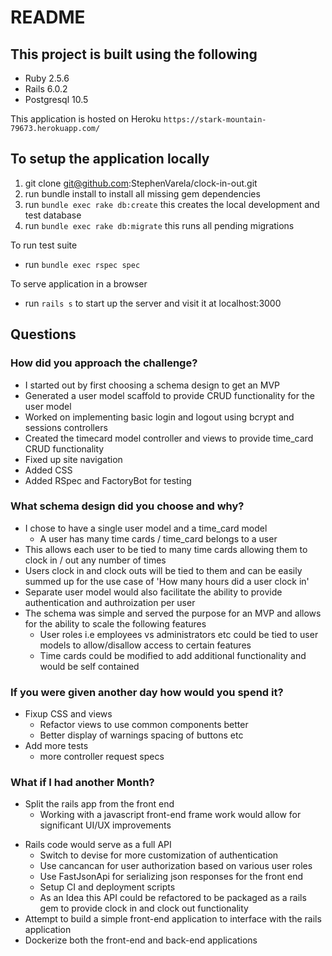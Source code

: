 # README

## This project is built using the following 
- Ruby 2.5.6
- Rails 6.0.2
- Postgresql 10.5

This application is hosted on Heroku
`https://stark-mountain-79673.herokuapp.com/`

## To setup the application locally 
1. git clone git@github.com:StephenVarela/clock-in-out.git
2. run bundle install to install all missing gem dependencies 
3. run `bundle exec rake db:create` this creates the local development and test database
4. run `bundle exec rake db:migrate` this runs all pending migrations 

To run test suite
- run `bundle exec rspec spec` 

To serve application in a browser
- run `rails s` to start up the server and visit it at localhost:3000

## Questions
### How did you approach the challenge?
- I started out by first choosing a schema design to get an MVP 
- Generated a user model scaffold to provide CRUD functionality for the user model
- Worked on implementing basic login and logout using bcrypt and sessions controllers
- Created the timecard model controller and views to provide time_card CRUD functionality
- Fixed up site navigation
- Added CSS 
- Added RSpec and FactoryBot for testing

### What schema design did you choose and why?
- I chose to have a single user model and a time_card model
  - A user has many time cards / time_card belongs to a user
- This allows each user to be tied to many time cards allowing them to clock in / out any number of times
- Users clock in and clock outs will be tied to them and can be easily summed up for the use case of 'How many hours did a user clock in'
- Separate user model would also facilitate the ability to provide authentication and authroization per user
- The schema was simple and served the purpose for an MVP and allows for the ability to scale the following features
  - User roles i.e employees vs administrators etc could be tied to user models to allow/disallow access to certain features
  - Time cards could be modified to add additional functionality and would be self contained

### If you were given another day how would you spend it?
- Fixup CSS and views
  - Refactor views to use common components better
  - Better display of warnings spacing of buttons etc
- Add more tests 
  - more controller request specs

### What if I had another Month?
- Split the rails app from the front end
  - Working with a javascript front-end frame work would allow for significant UI/UX improvements
* Rails code would serve as a full API 
  - Switch to devise for more customization of authentication
  - Use cancancan for user authorization based on various user roles
  - Use FastJsonApi for serializing json responses for the front end
  - Setup CI and deployment scripts
  - As an Idea this API could be refactored to be packaged as a rails gem to provide clock in and clock out functionality 
* Attempt to build a simple front-end application to interface with the rails application
* Dockerize both the front-end and back-end applications 

